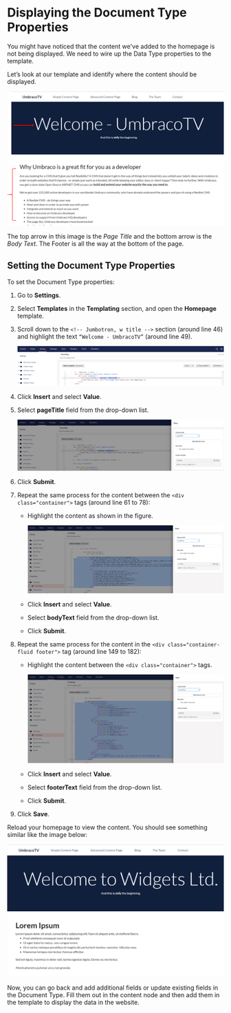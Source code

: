 # Displaying the Document Type Properties

You might have noticed that the content we've added to the homepage is not being displayed. We need to wire up the Data Type properties to the template.

Let’s look at our template and identify where the content should be displayed.

![Where our Data Properties Content Should be Output](images/figure-17-where-our-data-fields-go-v8.png)

The top arrow in this image is the _Page Title_ and the bottom arrow is the _Body Text_. The Footer is all the way at the bottom of the page.

## Setting the Document Type Properties

To set the Document Type properties:

1. Go to **Settings**.
2. Select **Templates** in the **Templating** section, and open the **Homepage** template.
3. Scroll down to the `<!-- Jumbotron, w title -->` section (around line 46) and highlight the text `“Welcome - UmbracoTV”` (around line 49).

    ![Replace page Title value](images/figure-18-replace-hardcoded-text-with-umbraco-page-field-v9.png)
4. Click **Insert** and select **Value**.
5. Select **pageTitle** field from the drop-down list.

    ![Page Title field](images/figure-19-umbraco-page-field-v9.png)
6. Click **Submit**.
7. Repeat the same process for the content between the `<div class="container">` tags (around line 61 to 78):
   * Highlight the content as shown in the figure.

      ![Replace Body Text value](images/figure-20-replace-bodytext-with-page-field-v9.png)
   * Click **Insert** and select **Value**.
   * Select **bodyText** field from the drop-down list.
   * Click **Submit**.
8. Repeat the same process for the content in the `<div class="container-fluid footer">` tag (around line 149 to 182):
   * Highlight the content between the `<div class="container">` tags.

      ![Replace Footer Text value](images/figure-21-footer-text-v9.png)
   * Click **Insert** and select **Value**.
   * Select **footerText** field from the drop-down list.
   * Click **Submit**.
9. Click **Save**.

Reload your homepage to view the content. You should see something similar like the image below:

![Displaying Documen Type Properties](images/figure-22-displaying-document-type-properties.png)

Now, you can go back and add additional fields or update existing fields in the Document Type. Fill them out in the content node and then add them in the template to display the data in the website.
